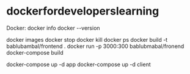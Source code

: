 # dockerfordeveloperslearning

Docker: 
docker info
docker --version

docker images
docker stop
docker kill
docker ps
docker build -t bablubambal/frontend .
docker run -p 3000:300 bablubmabal/fronend
docker-compose build

docker-compose up -d app
docker-compose up -d client
